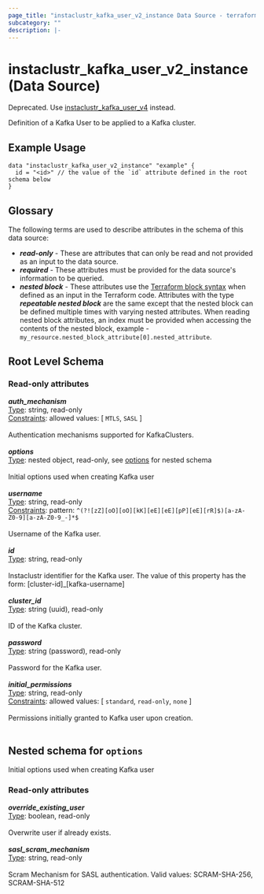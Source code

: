 ```yaml
---
page_title: "instaclustr_kafka_user_v2_instance Data Source - terraform-provider-instaclustr"
subcategory: ""
description: |-
---
```


# instaclustr_kafka_user_v2_instance (Data Source)
Deprecated. Use <a href="https://registry.terraform.io/providers/instaclustr/instaclustr/latest/docs/resources/kafka_user_v4"> instaclustr_kafka_user_v4</a> instead.

Definition of a Kafka User to be applied to a Kafka cluster.
## Example Usage
```
data "instaclustr_kafka_user_v2_instance" "example" { 
  id = "<id>" // the value of the `id` attribute defined in the root schema below
}
```
## Glossary
The following terms are used to describe attributes in the schema of this data source:
- **_read-only_** - These are attributes that can only be read and not provided as an input to the data source.
- **_required_** - These attributes must be provided for the data source's information to be queried.
- **_nested block_** - These attributes use the [Terraform block syntax](https://www.terraform.io/language/attr-as-blocks) when defined as an input in the Terraform code. Attributes with the type **_repeatable nested block_** are the same except that the nested block can be defined multiple times with varying nested attributes. When reading nested block attributes, an index must be provided when accessing the contents of the nested block, example - `my_resource.nested_block_attribute[0].nested_attribute`.
## Root Level Schema
### Read-only attributes
*___auth_mechanism___*<br>
<ins>Type</ins>: string, read-only<br>
<ins>Constraints</ins>: allowed values: [ `MTLS`, `SASL` ]<br><br>Authentication mechanisms supported for KafkaClusters.<br><br>
*___options___*<br>
<ins>Type</ins>: nested object, read-only, see [options](#nested--options) for nested schema<br>
<br>Initial options used when creating Kafka user<br><br>
*___username___*<br>
<ins>Type</ins>: string, read-only<br>
<ins>Constraints</ins>: pattern: `^(?![zZ][oO][oO][kK][eE][eE][pP][eE][rR]$)[a-zA-Z0-9][a-zA-Z0-9_-]*$`<br><br>Username of the Kafka user.<br><br>
*___id___*<br>
<ins>Type</ins>: string, read-only<br>
<br>Instaclustr identifier for the Kafka user. The value of this property has the form: [cluster-id]_[kafka-username]<br><br>
*___cluster_id___*<br>
<ins>Type</ins>: string (uuid), read-only<br>
<br>ID of the Kafka cluster.<br><br>
*___password___*<br>
<ins>Type</ins>: string (password), read-only<br>
<br>Password for the Kafka user.<br><br>
*___initial_permissions___*<br>
<ins>Type</ins>: string, read-only<br>
<ins>Constraints</ins>: allowed values: [ `standard`, `read-only`, `none` ]<br><br>Permissions initially granted to Kafka user upon creation.<br><br>
<a id="nested--options"></a>
## Nested schema for `options`
Initial options used when creating Kafka user<br>
### Read-only attributes
*___override_existing_user___*<br>
<ins>Type</ins>: boolean, read-only<br>
<br>Overwrite user if already exists.<br><br>
*___sasl_scram_mechanism___*<br>
<ins>Type</ins>: string, read-only<br>
<br>Scram Mechanism for SASL authentication. Valid values: SCRAM-SHA-256, SCRAM-SHA-512<br><br>
